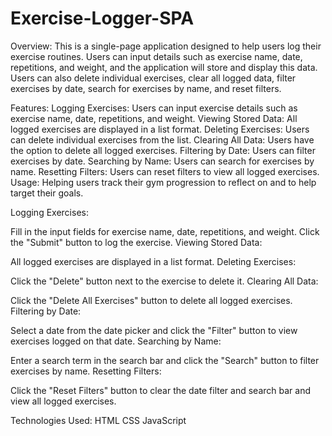 # Exercise-Logger-SPA

Overview: 
This is a single-page application designed to help users log their exercise routines. Users can input details such as exercise name, date, repetitions, and weight, and the application will store and display this data. Users can also delete individual exercises, clear all logged data, filter exercises by date, search for exercises by name, and reset filters.

Features: 
Logging Exercises: Users can input exercise details such as exercise name, date, repetitions, and weight.
Viewing Stored Data: All logged exercises are displayed in a list format.
Deleting Exercises: Users can delete individual exercises from the list.
Clearing All Data: Users have the option to delete all logged exercises.
Filtering by Date: Users can filter exercises by date.
Searching by Name: Users can search for exercises by name.
Resetting Filters: Users can reset filters to view all logged exercises.
Usage: Helping users track their gym progression to reflect on and to help target their goals.

Logging Exercises:

Fill in the input fields for exercise name, date, repetitions, and weight.
Click the "Submit" button to log the exercise.
Viewing Stored Data:

All logged exercises are displayed in a list format.
Deleting Exercises:

Click the "Delete" button next to the exercise to delete it.
Clearing All Data:

Click the "Delete All Exercises" button to delete all logged exercises.
Filtering by Date:

Select a date from the date picker and click the "Filter" button to view exercises logged on that date.
Searching by Name:

Enter a search term in the search bar and click the "Search" button to filter exercises by name.
Resetting Filters:

Click the "Reset Filters" button to clear the date filter and search bar and view all logged exercises.

Technologies Used: 
HTML
CSS
JavaScript
